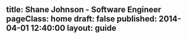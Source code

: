 title: Shane Johnson - Software Engineer
pageClass: home
draft: false
published: 2014-04-01 12:40:00
layout: guide
---

<canvas></canvas>
<script src="/js/spinface.js"></script>

